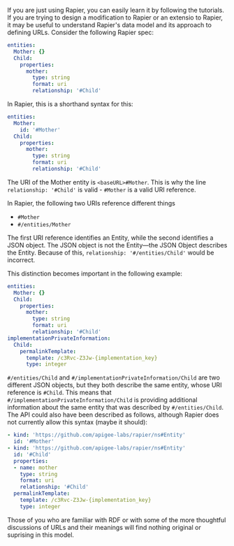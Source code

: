 If you are just using Rapier, you can easily learn it by following the tutorials. If you are trying to design a modification to Rapier or an extensio to Rapier,
it may be useful to understand Rapier's data model and its approach to defining URLs. Consider the following Rapier spec:
```yaml
entities:
  Mother: {}
  Child:
    properties:
      mother:
        type: string
        format: uri
        relationship: '#Child'
```
In Rapier, this is a shorthand syntax for this:
```yaml
entities:
  Mother:
    id: '#Mother'
  Child:
    properties:
      mother:
        type: string
        format: uri
        relationship: '#Child'
```
The URI of the Mother entity is `<baseURL>#Mother`. This is why the line `relationship: '#Child'` is valid - `#Mother` is a valid URI reference.

In Rapier, the following two URIs reference different things
- `#Mother`
- `#/entities/Mother`

The first URI reference identifies an Entity, while the second identifies a JSON object. The JSON object is not the Entity—the JSON Object describes the Entity.
Because of this, `relationship: '#/entities/Child'` would be incorrect.

This distinction becomes important in the following example:

```yaml
entities:
  Mother: {}
  Child:
    properties:
      mother:
        type: string
        format: uri
        relationship: '#Child'
implementationPrivateInformation:
  Child:
    permalinkTemplate:
      template: /c3Rvc-Z3Jw-{implementation_key} 
      type: integer
``` 

`#/entities/Child` and `#/implementationPrivateInformation/Child` are two different JSON objects, but they both describe the same entity, whose URI reference is `#Child`.
This means that `#/implementationPrivateInformation/Child` is providing additional information about the same entity that was described by `#/entities/Child`. 
The API could also have been described as follows, although Rapier does not currently allow this syntax (maybe it should):

```yaml
- kind: 'https://github.com/apigee-labs/rapier/ns#Entity'
  id: '#Mother'
- kind: 'https://github.com/apigee-labs/rapier/ns#Entity'
  id: '#Child'
  properties:
  - name: mother
    type: string
    format: uri
    relationship: '#Child'
  permalinkTemplate:
    template: /c3Rvc-Z3Jw-{implementation_key} 
    type: integer
``` 

Those of you who are familiar with RDF or with some of the more thoughtful discussions of URLs and their meanings will find nothing original or suprising in this model.
